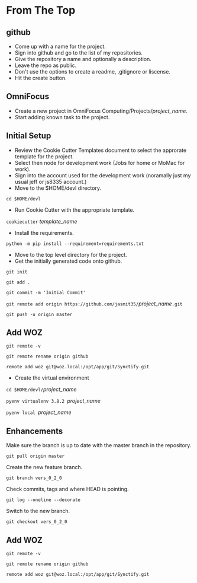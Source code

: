 # From The Top
## github
* Come up with a name for the project.
* Sign into github and go to the list of my repositories.
* Give the repository a name and optionally a description.
* Leave the repo as public.
* Don't use the options to create a readme, .gitignore or liscense.
* Hit the create button.

## OmniFocus
* Create a new project in OmniFocus Computing/Projects/*project_name*.
* Start adding known task to the project.

## Initial Setup
* Review the Cookie Cutter Templates document to select the approrate template for the project.
* Select then node for development work (Jobs for home or MoMac for work).
* Sign into the account used for the development work (noramally just my usual jeff or js8335 account.)
* Move to the $HOME/devl directory.

`cd $HOME/devl`

* Run Cookie Cutter with the appropriate template.

`cookiecutter` *template_name*

* Install the requirements.

`python -m pip install --requirement=requirements.txt`

* Move to the top level directory for the project.
* Get the initially generated code onto github.

`git init`

`git add .`

`git commit -m 'Initial Commit'`

`git remote add origin https://github.com/jasmit35/`*project_name*`.git`

`git push -u origin master`

## Add WOZ
`git remote -v`

`git remote rename origin github`

`remote add woz git@woz.local:/opt/app/git/Synctify.git`






* Create the virtual environment

`cd $HOME/devl/`*project_name*

`pyenv virtualenv 3.8.2 `*project_name*

`pyenv local `*project_name*

 


## Enhancements
Make sure the branch is up to date with the master branch in the repository.

`git pull origin master`

Create the new feature branch.

`git branch vers_0_2_0`

Check commits, tags and where HEAD is pointing.

`git log --oneline --decorate`

Switch to the new branch.

`git checkout vers_0_2_0`


## Add WOZ
`git remote -v`

`git remote rename origin github`

`remote add woz git@woz.local:/opt/app/git/Synctify.git`
